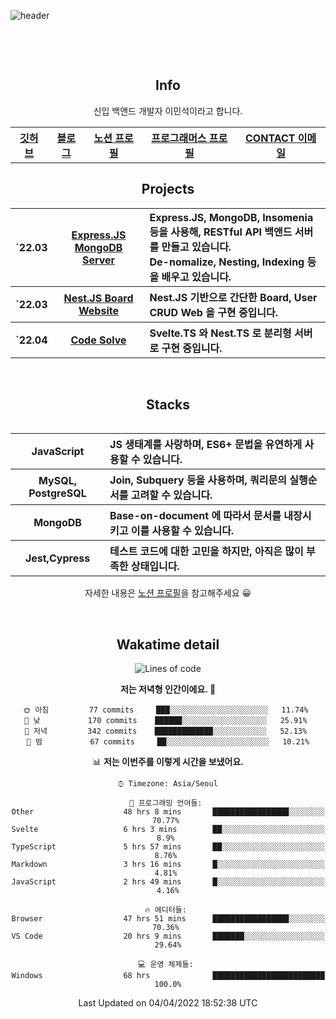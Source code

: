 ![header](https://capsule-render.vercel.app/api?type=rect&fontColor=f5f6fa&color=192a56&height=220&section=header&text=MinSeok%20Lee&fontSize=40)

&nbsp;

&nbsp;

<h2 font-size="20px" align="center"> Info </h2>

<div align="center">
  
  <p>신입 백앤드 개발자 이민석이라고 합니다.</P>

  <table>
    <tr>
      <th>
          <a href="https://github.com/unchaptered"> 깃허브 </a>
      </th>
      <th>
          <a href="https://velog.io/@unchapterd"> 블로그 </a>
      </th>
      <th>
          <a href="https://www.notion.so/9cf275a5af0441529ba7ba43f0d51f40"> 노션 프로필 </a>
      </th>
      <th>
          <a href="https://programmers.co.kr/pr/workstation19961002_3722"> 프로그래머스 프로필 </a>
      </th>
      <th>
          <a href="workstation19961002@gamil.com"> CONTACT 이메일 </a>
      </th>
    </tr>
  </table>
  
<h2 font-size="20px" align="center"> Projects </h2>

<div align="center">
  
<table>
  <tr>
    <th>`22.03</th>
    <th><a href="https://github.com/unchaptered/22-03-express-mongodb">Express.JS MongoDB Server</a></th>
    <th align="left">Express.JS, MongoDB, Insomenia 등을 사용해, RESTful API 백앤드 서버를 만들고 있습니다.<br>De-nomalize, Nesting, Indexing 등을 배우고 있습니다.</th>
  </tr>
  <tr>
    <th>`22.03</th>
    <th><a href="https://github.com/unchaptered/22-03-nestjs-board">Nest.JS Board Website</a></th>
    <th align="left">Nest.JS 기반으로 간단한 Board, User CRUD Web 을 구현 중입니다.</th>
  </tr>
  <tr>
    <th>`22.04</th>
    <th><a href="https://github.com/unchaptered/22-03-svelte-movie-app"> Code Solve </a></th>
    <th align="left">Svelte.TS 와 Nest.TS 로 분리형 서버로 구현 중입니다.</th>
  </tr>
<table>
      
<div>
    
&nbsp;

<h2 font-size="20px" align="center"> Stacks </h2>

<div align="center">
  <table font-weight="100">
    <tr>
      <th>JavaScript</th>
      <th align="left">JS 생태계를 사랑하며, ES6+ 문법을 유연하게 사용할 수 있습니다.</th>
    </tr>
    <tr>
      <th>MySQL, PostgreSQL</th>
      <th align="left">Join, Subquery 등을 사용하며, 쿼리문의 실행순서를 고려할 수 있습니다.</th>
    </tr>
    <tr>
      <th>MongoDB</th>
      <th align="left">Base-on-document 에 따라서 문서를 내장시키고 이를 사용할 수 있습니다.</th>
    </tr>
    <tr>
      <th>Jest,Cypress</th>
      <th align="left">테스트 코드에 대한 고민을 하지만, 아직은 많이 부족한 상태입니다.</th>
    </tr>
  </table>
  
  <footer> 자세한 내용은 <a href="https://band-queen-769.notion.site/9cf275a5af0441529ba7ba43f0d51f40">노션 프로필</a>을 참고해주세요 😀 </footer>
  
</div>
  
&nbsp;

<h2 font-size="20px" align="center"> Wakatime detail </h2>

<div align="center">

<!--START_SECTION:waka-->
![Lines of code](https://img.shields.io/badge/%EC%A0%80%EB%8A%94%20%EC%97%AC%ED%83%9C%EA%B9%8C%EC%A7%80%20-786%20Thousand%20%EC%A4%84%EC%9D%98%20%EC%BD%94%EB%93%9C%EB%A5%BC%20%EC%9E%91%EC%84%B1%ED%96%88%EC%96%B4%EC%9A%94.-blue)

**저는 저녁형 인간이에요. 🦉** 

```text
🌞 아침         77 commits     ███░░░░░░░░░░░░░░░░░░░░░░   11.74% 
🌆 낮　         170 commits    ██████░░░░░░░░░░░░░░░░░░░   25.91% 
🌃 저녁         342 commits    █████████████░░░░░░░░░░░░   52.13% 
🌙 밤　         67 commits     ██░░░░░░░░░░░░░░░░░░░░░░░   10.21%

```


📊 **저는 이번주를 이렇게 시간을 보냈어요.** 

```text
⌚︎ Timezone: Asia/Seoul

💬 프로그래밍 언어들: 
Other                    48 hrs 8 mins       █████████████████░░░░░░░░   70.77% 
Svelte                   6 hrs 3 mins        ██░░░░░░░░░░░░░░░░░░░░░░░   8.9% 
TypeScript               5 hrs 57 mins       ██░░░░░░░░░░░░░░░░░░░░░░░   8.76% 
Markdown                 3 hrs 16 mins       █░░░░░░░░░░░░░░░░░░░░░░░░   4.81% 
JavaScript               2 hrs 49 mins       █░░░░░░░░░░░░░░░░░░░░░░░░   4.16%

🔥 에디터들: 
Browser                  47 hrs 51 mins      █████████████████░░░░░░░░   70.36% 
VS Code                  20 hrs 9 mins       ███████░░░░░░░░░░░░░░░░░░   29.64%

💻 운영 체제들: 
Windows                  68 hrs              █████████████████████████   100.0%

```


 Last Updated on 04/04/2022 18:52:38 UTC
<!--END_SECTION:waka-->
  
</div>

